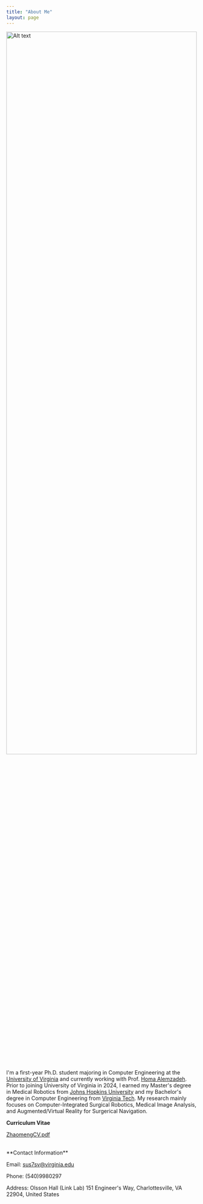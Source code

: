```yaml
---
title: "About Me"
layout: page
---
```


<img src="https://github.com/user-attachments/assets/9c012e63-0d54-48a3-a929-2c43409456c3" alt="Alt text" width="100%" height="70%"/>

I'm a first-year Ph.D. student majoring in Computer Engineering at the [University of Virginia](https://engineering.virginia.edu/offices-programs/computer-engineering-program) and currently working with Prof. [Homa Alemzadeh](https://homa-alem.github.io/index.html). Prior to joining University of Virginia in 2024, I earned my Master's degree in Medical Robotics from [Johns Hopkins University](https://lcsr.jhu.edu/) and my Bachelor's degree in Computer Engineering from [Virginia Tech](https://ece.vt.edu/). My research mainly focuses on Computer-Integrated Surgical Robotics, Medical Image Analysis, and Augmented/Virtual Reality for Surgerical Navigation. 

**Curriculum Vitae**

[ZhaomengCV.pdf](https://github.com/user-attachments/files/16571657/ZhaomengCV.pdf)

<br>
**Contact Information**

Email: sus7sv@virginia.edu

Phone: (540)9980297

Address: Olsson Hall (Link Lab) 151 Engineer's Way, Charlottesville, VA 22904, United States
